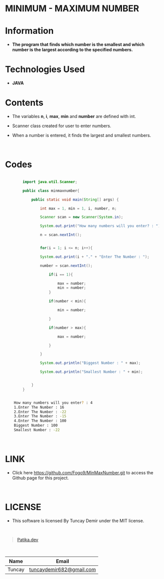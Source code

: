 # **MINIMUM - MAXIMUM NUMBER**

# Information

* **The program that finds which number is the smallest and which number is the largest according to the specified numbers.**

# Technologies Used

* **JAVA**

# Contents

* The variables **n**, **i**, **max**, **min** and **number** are defined with int.

* Scanner class created for user to enter numbers.

* When a number is entered, it finds the largest and smallest numbers.

<br />

# Codes

```Java

        import java.util.Scanner;

        public class minmaxnumber{

            public static void main(String[] args) {

                int max = 1, min = 1, i, number, n;

                Scanner scan = new Scanner(System.in);

                System.out.print("How many numbers will you enter? : ");

                n = scan.nextInt();


```

```Java

                for(i = 1; i <= n; i++){

                System.out.print(i + "." + "Enter The Number : ");

                number = scan.nextInt();

                    if(i == 1){

                        max = number;
                        min = number;
                    }

                    if(number < min){

                        min = number;

                    }

                    if(number > max){

                        max = number;

                    }

                }

                System.out.println("Biggest Number : " + max);

                System.out.println("Smallest Number : " + min);


            }
        }

```

```bash

    How many numbers will you enter? : 4
    1.Enter The Number : 16
    2.Enter The Number : -22
    3.Enter The Number : -15
    4.Enter The Number : 100
    Biggest Number : 100
    Smallest Number : -22

```

<br />

# LINK

* Click here https://github.com/Fogo9/MinMaxNumber.git to access the Github page for this project.

<br />

# LICENSE

* This software is licensed By Tuncay Demir under the MIT license.

<br />

>[Patika.dev](https://app.patika.dev/fogomurphy)

<br/>

| Name |  Email |
| ---- |  ----- |
| Tuncay | tuncaydemir682@gmail.com |
